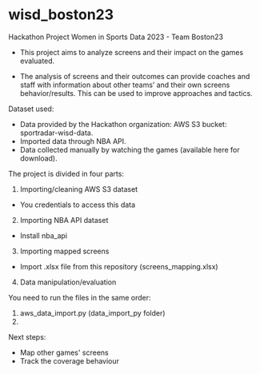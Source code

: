 # wisd_boston23
Hackathon Project Women in Sports Data 2023 - Team Boston23

- This project aims to analyze screens and their impact on the games evaluated.

- The analysis of screens and their outcomes can provide coaches and staff with information about other teams’ and their own screens behavior/results. This can be used to improve approaches and tactics.

Dataset used:
- Data provided by the Hackathon organization: AWS S3 bucket: sportradar-wisd-data.
- Imported data through NBA API.
- Data collected manually by watching the games (available here for download).

The project is divided in four parts:
1. Importing/cleaning AWS S3 dataset
  - You credentials to access this data
2. Importing NBA API dataset
  - Install nba_api
3. Importing mapped screens 
  - Import .xlsx file from this repository (screens_mapping.xlsx)
4. Data manipulation/evaluation

You need to run the files in the same order:
1. aws_data_import.py (data_import_py folder)
2. 

Next steps:
- Map other games' screens
- Track the coverage behaviour

